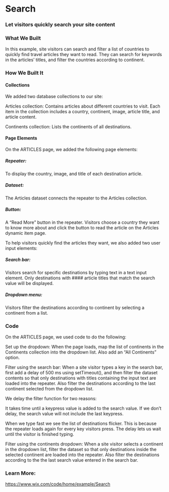 # Search
### Let visitors quickly search your site content

### What We Built
In this example, site visitors can search and filter a list of countries to quickly find travel articles they want to read. They can search for keywords in the articles’ titles, and filter the countries according to continent.


### How We Built It​
#### Collections
We added two database collections to our site:

Articles collection: Contains articles about different countries to visit. Each item in the collection includes a country, continent, image, article title, and article content.

Continents collection: Lists the continents of all destinations.

 
#### Page Elements 
On the ARTICLES page, we added the following page elements:

##### Repeater: 
To display the country, image, and title of each destination article.

##### Dataset: 
The Articles dataset connects the repeater to the Articles collection.

##### Button: 
A “Read More” button in the repeater. Visitors choose a country they want to know more about and click the button to read the article on the Articles dynamic item page.

To help visitors quickly find the articles they want, we also added two user input elements:

##### Search bar: 
Visitors search for specific destinations by typing text in a text input element. Only destinations with #### article titles that match the search value will be displayed.

##### Dropdown menu: 
Visitors filter the destinations according to continent by selecting a continent from a list.

### Code
On the ARTICLES page, we used code to do the following:

Set up the dropdown: When the page loads, map the list of continents in the Continents collection into the dropdown list. Also add an “All Continents” option.

Filter using the search bar: When a site visitor types a key in the search bar, first add a delay of 500 ms using setTimeout(), and then filter the dataset contents so that only destinations with titles containing the input text are loaded into the repeater. Also filter the destinations according to the last continent selected from the dropdown list.
 

We delay the filter function for two reasons:

It takes time until a keypress value is added to the search value. If we don’t delay, the search value will not include the last keypress.

When we type fast we see the list of destinations flicker. This is because the repeater loads again for every key visitors press. The delay lets us wait until the visitor is finished typing.
 

Filter using the continents dropdown: When a site visitor selects a continent in the dropdown list, filter the dataset so that only destinations inside the selected continent are loaded into the repeater. Also filter the destinations according to the the last search value entered in the search bar.

### Learn More:
https://www.wix.com/code/home/example/Search
